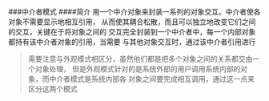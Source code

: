 ###中介者模式
####简介
    用一个中介对象来封装一系列的对象交互。中介者使各对象不需要显示地相互引用，
    从而使其耦合松散，而且可以独立地改变它们之间的交互，关键在于将对象之间的
    交互完全封装到一个中介者中，每一个内部对象都持有该中介者对象的引用，当需要
    与其他对象交互时，通过该中介者引用进行
>需要注意与外观模式相区分，虽然他们都是把多个对象之间的关系都交由一个对象处理，
但是外观模式针对的是系统外部的用户调用系统内部的对象，而中介者模式是系统内部各
对象之间要完成相互调用，通过这一点来区分这两个模式